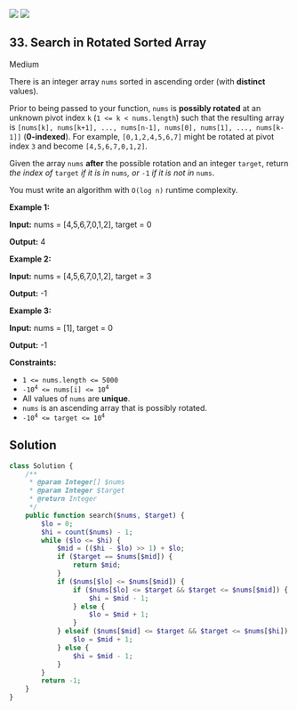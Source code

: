 [![](https://img.shields.io/github/stars/LeetCode-in-Ruby/LeetCode-in-Ruby?label=Stars&style=flat-square)](https://github.com/LeetCode-in-Ruby/LeetCode-in-Ruby)
[![](https://img.shields.io/github/forks/LeetCode-in-Ruby/LeetCode-in-Ruby?label=Fork%20me%20on%20GitHub%20&style=flat-square)](https://github.com/LeetCode-in-Ruby/LeetCode-in-Ruby/fork)

## 33\. Search in Rotated Sorted Array

Medium

There is an integer array `nums` sorted in ascending order (with **distinct** values).

Prior to being passed to your function, `nums` is **possibly rotated** at an unknown pivot index `k` (`1 <= k < nums.length`) such that the resulting array is `[nums[k], nums[k+1], ..., nums[n-1], nums[0], nums[1], ..., nums[k-1]]` (**0-indexed**). For example, `[0,1,2,4,5,6,7]` might be rotated at pivot index `3` and become `[4,5,6,7,0,1,2]`.

Given the array `nums` **after** the possible rotation and an integer `target`, return _the index of_ `target` _if it is in_ `nums`_, or_ `-1` _if it is not in_ `nums`.

You must write an algorithm with `O(log n)` runtime complexity.

**Example 1:**

**Input:** nums = [4,5,6,7,0,1,2], target = 0

**Output:** 4 

**Example 2:**

**Input:** nums = [4,5,6,7,0,1,2], target = 3

**Output:** -1 

**Example 3:**

**Input:** nums = [1], target = 0

**Output:** -1 

**Constraints:**

*   `1 <= nums.length <= 5000`
*   <code>-10<sup>4</sup> <= nums[i] <= 10<sup>4</sup></code>
*   All values of `nums` are **unique**.
*   `nums` is an ascending array that is possibly rotated.
*   <code>-10<sup>4</sup> <= target <= 10<sup>4</sup></code>

## Solution

```php
class Solution {
    /**
     * @param Integer[] $nums
     * @param Integer $target
     * @return Integer
     */
    public function search($nums, $target) {
        $lo = 0;
        $hi = count($nums) - 1;
        while ($lo <= $hi) {
            $mid = (($hi - $lo) >> 1) + $lo;
            if ($target == $nums[$mid]) {
                return $mid;
            }
            if ($nums[$lo] <= $nums[$mid]) {
                if ($nums[$lo] <= $target && $target <= $nums[$mid]) {
                    $hi = $mid - 1;
                } else {
                    $lo = $mid + 1;
                }
            } elseif ($nums[$mid] <= $target && $target <= $nums[$hi]) {
                $lo = $mid + 1;
            } else {
                $hi = $mid - 1;
            }
        }
        return -1;
    }
}
```